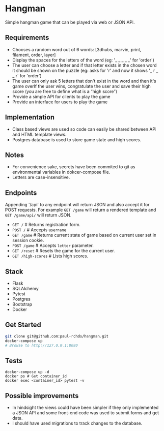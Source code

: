 # Hangman

Simple hangman game that can be played via web or JSON API.


## Requirements

* Chooses a random word out of 6 words: [3dhubs, marvin, print, filament, order, layer]
* Display the spaces for the letters of the word (eg: '_ _ _ _ _' for 'order')
* The user can choose a letter and if that letter exists in the chosen word it should be
shown on the puzzle (eg: asks for 'r' and now it shows '_ r _ _ r' for 'order')
* The user can only ask 5 letters that don't exist in the word and then it's game overIf the
user wins, congratulate the user and save their high score (you are free to define what is
a “high score”)
* Provide a simple API for clients to play the game
* Provide an interface for users to play the game


## Implementation
* Class based views are used so code can easily be shared between API and HTML template views.
* Postgres database is used to store game state and high scores.


## Notes
* For convenience sake, secrets have been commited to git as environmental variables in dokcer-compose file. 
* Letters are case-insensitive.

## Endpoints
Appending '/api' to any endpoint will return JSON and also accept it for POST requests. For example `GET /game` will return
a rendered template and `GET /game/api/` will return JSON. 


* `GET /`               # Returns registration form.
* `POST /`              # Accepts `username` 
* `GET /game`           # Returns current state of game based on current user set in session cookie.
* `POST /game`          # Accepts `letter` parameter.
* `GET /reset`          # Resets the game for the current user.
* `GET /high-scores`    # Lists high scores.


## Stack
* Flask
* SQLAlchemy
* Pytest
* Postgres
* Bootstrap
* Docker


## Get Started
```bash
git clone git@github.com:paul-rchds/hangman.git
docker-compose up
# Browse to http://127.0.0.1:8080
```


## Tests
```
docker-compose up -d
docker ps # Get container_id
docker exec <container_id> pytest -v
```


## Possible improvements
* In hindsight the views could have been simpler if they only implemented a JSON API and some front-end code 
was used to submit forms and get data.
* I should have used migrations to track changes to the database.